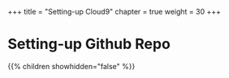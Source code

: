 +++
title = "Setting-up Cloud9"
chapter = true
weight = 30
+++

# Setting-up Github Repo

{{% children showhidden="false" %}}
